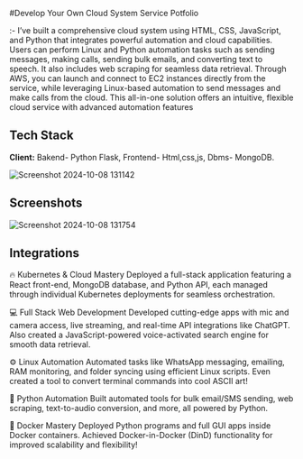 #Develop Your Own Cloud System Service Potfolio

:- I’ve built a comprehensive cloud system using HTML, CSS, JavaScript, and Python that integrates powerful automation and cloud capabilities. Users can perform Linux and Python automation tasks such as sending messages, making calls, sending bulk emails, and converting text to speech. It also includes web scraping for seamless data retrieval. Through AWS, you can launch and connect to EC2 instances directly from the service, while leveraging Linux-based automation to send messages and make calls from the cloud. This all-in-one solution offers an intuitive, flexible cloud service with advanced automation features
## Tech Stack

**Client:** Bakend- Python Flask,  Frontend- Html,css,js, Dbms- MongoDB.



![Screenshot 2024-10-08 131142](https://github.com/user-attachments/assets/f889ae5b-50b0-4aad-aeea-6334a22b4c27)


## Screenshots

![Screenshot 2024-10-08 131754](https://github.com/user-attachments/assets/b8c5fd82-1e52-4aa5-a104-3e02de7b5465)


## Integrations

🔥 Kubernetes & Cloud Mastery
Deployed a full-stack application featuring a React front-end, MongoDB database, and Python API, each managed through individual Kubernetes deployments for seamless orchestration.

💻 Full Stack Web Development
Developed cutting-edge apps with mic and camera access, live streaming, and real-time API integrations like ChatGPT. Also created a JavaScript-powered voice-activated search engine for smooth data retrieval.

⚙️ Linux Automation
Automated tasks like WhatsApp messaging, emailing, RAM monitoring, and folder syncing using efficient Linux scripts. Even created a tool to convert terminal commands into cool ASCII art!

🐍 Python Automation
Built automated tools for bulk email/SMS sending, web scraping, text-to-audio conversion, and more, all powered by Python.

🐋 Docker Mastery
Deployed Python programs and full GUI apps inside Docker containers. Achieved Docker-in-Docker (DinD) functionality for improved scalability and flexibility!


